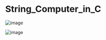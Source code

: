 # String_Computer_in_C

![image](https://github.com/JAANUSSRI/String_Computer_in_C/assets/95457059/0443429b-a648-4ab7-969d-b016860e4417)

![image](https://github.com/JAANUSSRI/String_Computer_in_C/assets/95457059/e459c4af-0234-400c-a5f9-92180289ec60)

